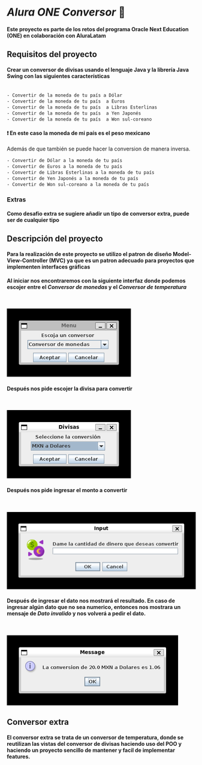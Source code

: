 # *Alura ONE Conversor* 💱

#### Este proyecto es parte de los retos del programa Oracle Next Education (ONE) en colaboración con AluraLatam

## Requisitos del proyecto

#### Crear un conversor de divisas usando el lenguaje Java y la librería Java Swing con las siguientes características

```

- Convertir de la moneda de tu país a Dólar
- Convertir de la moneda de tu país  a Euros
- Convertir de la moneda de tu país  a Libras Esterlinas
- Convertir de la moneda de tu país  a Yen Japonés
- Convertir de la moneda de tu país  a Won sul-coreano 
```

#### ❗ En este caso la moneda de mi país es el peso mexicano

Además de que también se puede hacer la conversion de manera inversa.

```
- Convertir de Dólar a la moneda de tu país
- Convertir de Euros a la moneda de tu país
- Convertir de Libras Esterlinas a la moneda de tu país
- Convertir de Yen Japonés a la moneda de tu país
- Convertir de Won sul-coreano a la moneda de tu país
```

### Extras

#### Como desafio extra se sugiere añadir un tipo de conversor extra, puede ser de cualquier tipo

## Descripción del proyecto

#### Para la realización de este proyecto se utilizo el patron de diseño Model-View-Controller (MVC) ya que es un patron adecuado para proyectos que implementen interfaces gráficas
#### Al iniciar nos encontraremos con la siguiente interfaz donde podemos escojer entre el *Conversor de monedas* y el *Conversor de temperatura*

<br>

![Conversor de divisas](src/resources/images/MenuDivisas.png)

#### Después nos pide escojer la divisa para convertir

<br>

![Opciones de conversion](src/resources/images/conversionDivisas.png)
#### Después nos pide ingresar el monto a convertir
<br>

![Entrada de datos](src/resources/images/InputDivisas.png)

#### Después de ingresar el dato nos mostrará el resultado. En caso de ingresar algún dato que no sea numerico, entonces nos mostrara un mensaje de *Dato invalido* y nos volverá a pedir el dato.
<br>

![Resultados](src/resources/images/ResultadoDiv.png)

## Conversor extra
#### El conversor extra se trata de un conversor de temperatura, donde se reutilizan las vistas del conversor de divisas haciendo uso del POO y haciendo un proyecto sencillo de mantener y facil de implementar features.

